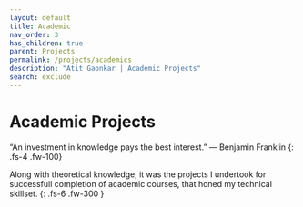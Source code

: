 ```yaml
---
layout: default
title: Academic
nav_order: 3
has_children: true
parent: Projects
permalink: /projects/academics
description: "Atit Gaonkar | Academic Projects"
search: exclude
---
```


# Academic Projects

“An investment in knowledge pays the best interest.” ― Benjamin Franklin
{: .fs-4 .fw-100}

Along with theoretical knowledge, it was the projects I undertook for successfull completion of academic courses, that honed my technical skillset.
{: .fs-6 .fw-300 }

